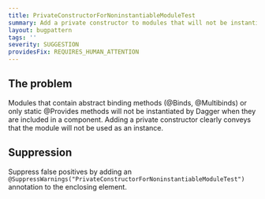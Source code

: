 ```yaml
---
title: PrivateConstructorForNoninstantiableModuleTest
summary: Add a private constructor to modules that will not be instantiated by Dagger.
layout: bugpattern
tags: ''
severity: SUGGESTION
providesFix: REQUIRES_HUMAN_ATTENTION
---
```


<!--
*** AUTO-GENERATED, DO NOT MODIFY ***
To make changes, edit the @BugPattern annotation or the explanation in docs/bugpattern.
-->

## The problem
Modules that contain abstract binding methods (@Binds, @Multibinds) or only static @Provides methods will not be instantiated by Dagger when they are included in a component.  Adding a private constructor clearly conveys that the module will not be used as an instance.

## Suppression
Suppress false positives by adding an `@SuppressWarnings("PrivateConstructorForNoninstantiableModuleTest")` annotation to the enclosing element.
